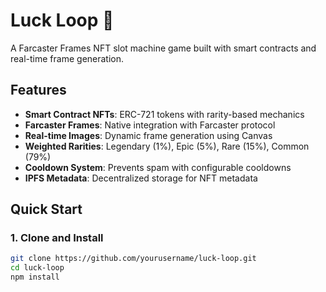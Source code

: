 # Luck Loop 🎰

A Farcaster Frames NFT slot machine game built with smart contracts and real-time frame generation.

## Features

- **Smart Contract NFTs**: ERC-721 tokens with rarity-based mechanics
- **Farcaster Frames**: Native integration with Farcaster protocol
- **Real-time Images**: Dynamic frame generation using Canvas
- **Weighted Rarities**: Legendary (1%), Epic (5%), Rare (15%), Common (79%)
- **Cooldown System**: Prevents spam with configurable cooldowns
- **IPFS Metadata**: Decentralized storage for NFT metadata

## Quick Start

### 1. Clone and Install
```bash
git clone https://github.com/yourusername/luck-loop.git
cd luck-loop
npm install
